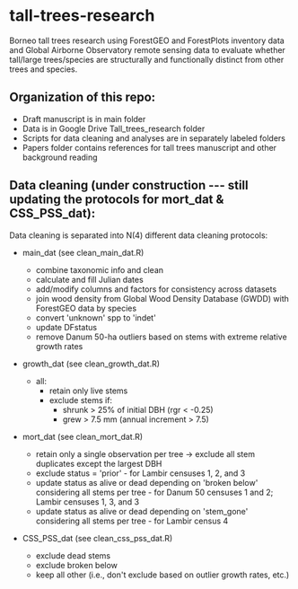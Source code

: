 # tall-trees-research
Borneo tall trees research using ForestGEO and ForestPlots inventory data and Global Airborne Observatory remote sensing data to evaluate whether tall/large trees/species are structurally and functionally distinct from other trees and species.

## Organization of this repo:

- Draft manuscript is in main folder
- Data is in Google Drive Tall_trees_research folder
- Scripts for data cleaning and analyses are in separately labeled folders
- Papers folder contains references for tall trees manuscript and other background reading


## Data cleaning (under construction --- still updating the protocols for mort_dat & CSS_PSS_dat):

Data cleaning is separated into N(4) different data cleaning protocols: 

- main_dat  (see clean_main_dat.R)
  - combine taxonomic info and clean
  - calculate and fill Julian dates
  - add/modify columns and factors for consistency across datasets
  - join wood density from Global Wood Density Database (GWDD) with ForestGEO data by species
  - convert 'unknown' spp to 'indet'
  - update DFstatus
  - remove Danum 50-ha outliers based on stems with extreme relative growth rates 
  
- growth_dat  (see clean_growth_dat.R)
	- all: 
		- retain only live stems
		- exclude stems if: 
			- shrunk > 25% of initial DBH (rgr < -0.25)
			- grew > 7.5 mm (annual increment > 7.5)

- mort_dat  (see clean_mort_dat.R)
  	- retain only a single observation per tree -> exclude all stem duplicates except the largest DBH
	- exclude status = 'prior' - for Lambir censuses 1, 2, and 3
	- update status as alive or dead depending on 'broken below' considering all stems per tree - for Danum 50 censuses 1 and 2; Lambir censuses 1, 3, and 3
	- update status as alive or dead depending on 'stem_gone' considering all stems per tree - for Lambir census 4
      
- CSS_PSS_dat  (see clean_css_pss_dat.R)
	- exclude dead stems
	- exclude broken below
	- keep all other (i.e., don't exclude based on outlier growth rates, etc.)

